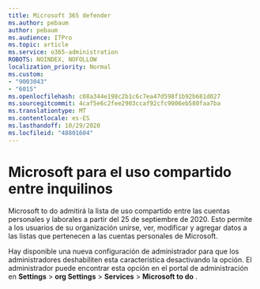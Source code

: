 ```yaml
---
title: Microsoft 365 defender
ms.author: pebaum
author: pebaum
ms.audience: ITPro
ms.topic: article
ms.service: o365-administration
ROBOTS: NOINDEX, NOFOLLOW
localization_priority: Normal
ms.custom:
- "9003043"
- "6015"
ms.openlocfilehash: c08a344e198c2b1c6c7ea47d598f1b92b681d027
ms.sourcegitcommit: 4caf5e6c2fee2903ccaf92cfc9006eb580faa7ba
ms.translationtype: MT
ms.contentlocale: es-ES
ms.lasthandoff: 10/29/2020
ms.locfileid: "48801604"
---
```

# <a name="microsoft-to-do-cross-tenant-sharing"></a>Microsoft para el uso compartido entre inquilinos

Microsoft to do admitirá la lista de uso compartido entre las cuentas personales y laborales a partir del 25 de septiembre de 2020. Esto permite a los usuarios de su organización unirse, ver, modificar y agregar datos a las listas que pertenecen a las cuentas personales de Microsoft.

Hay disponible una nueva configuración de administrador para que los administradores deshabiliten esta característica desactivando la opción.
El administrador puede encontrar esta opción en el portal de administración en **Settings**  >  **org Settings**  >  **Services**  >  **Microsoft to do** .
